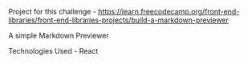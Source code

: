 Project for this challenge - https://learn.freecodecamp.org/front-end-libraries/front-end-libraries-projects/build-a-markdown-previewer

A simple Markdown Previewer

Technologies Used - React


